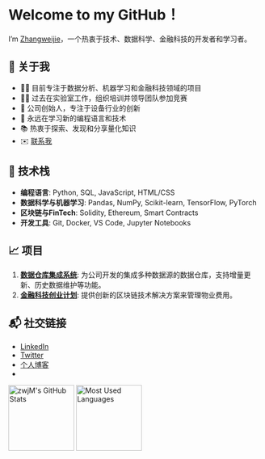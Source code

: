 # Welcome to my GitHub！

I’m [Zhangweijie](https://github.com/Zhangweijie)，一个热衷于技术、数据科学、金融科技的开发者和学习者。

## 🚀 关于我
- 👨‍💻 目前专注于数据分析、机器学习和金融科技领域的项目
- 🧑‍🔬 过去在实验室工作，组织培训并领导团队参加竞赛
- 💼 公司创始人，专注于设备行业的创新
- 🌱 永远在学习新的编程语言和技术
- 📚 热衷于探索、发现和分享量化知识
- ✉️ [联系我](mailto:youremail@example.com)

## 🔧 技术栈
- **编程语言**: Python, SQL, JavaScript, HTML/CSS
- **数据科学与机器学习**: Pandas, NumPy, Scikit-learn, TensorFlow, PyTorch
- **区块链与FinTech**: Solidity, Ethereum, Smart Contracts
- **开发工具**: Git, Docker, VS Code, Jupyter Notebooks

## 📈 项目
1. **[数据仓库集成系统](https://github.com/zwjM/data-warehouse)**: 为公司开发的集成多种数据源的数据仓库，支持增量更新、历史数据维护等功能。
2. **[金融科技创业计划](https://github.com/zwjM/fintech-project)**: 提供创新的区块链技术解决方案来管理物业费用。

## 📬 社交链接
- [LinkedIn](https://www.linkedin.com/in/zhangweijie)
- [Twitter](https://twitter.com/zwjM)
- [个人博客](https://zhangweijie.blog)
- 
<img height="130px" src="https://github-readme-stats.vercel.app/api?username=zwjM&hide_title=true&show_icons=true&hide=issues&include_all_commits=true&count_private=true&theme=graywhite&hide_border=true&bg_color=45,ff7979,ffd479,fffc79,73fa79" alt="zwjM's GitHub Stats">
<img height="130px" src="https://github-readme-stats.vercel.app/api/top-langs?username=zwjM&hide_title=true&layout=compact&theme=graywhite&hide_border=true&bg_color=45,fffc79,73fa79,75f0db" alt="Most Used Languages">
